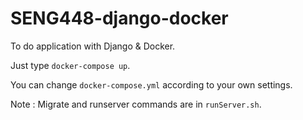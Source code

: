 # SENG448-django-docker
To do application with Django & Docker.

Just type `docker-compose up`.

You can change `docker-compose.yml` according to your own settings.

Note : Migrate and runserver commands are in `runServer.sh`.
